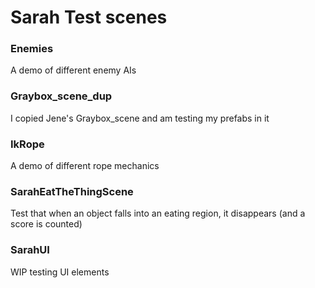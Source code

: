 # Sarah Test scenes

### Enemies

A demo of different enemy AIs

### Graybox_scene_dup

I copied Jene's Graybox_scene and am testing my prefabs in it

### IkRope

A demo of different rope mechanics

### SarahEatTheThingScene

Test that when an object falls into an eating region, it disappears (and a score is counted)

### SarahUI

WIP testing UI elements





